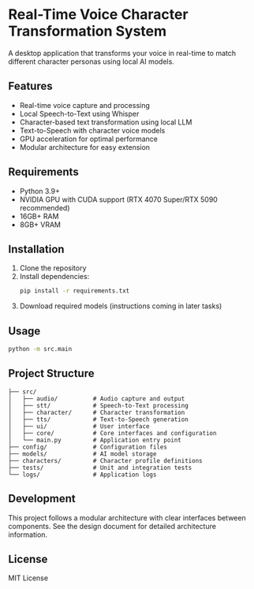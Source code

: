 # Real-Time Voice Character Transformation System

A desktop application that transforms your voice in real-time to match different character personas using local AI models.

## Features

- Real-time voice capture and processing
- Local Speech-to-Text using Whisper
- Character-based text transformation using local LLM
- Text-to-Speech with character voice models
- GPU acceleration for optimal performance
- Modular architecture for easy extension

## Requirements

- Python 3.9+
- NVIDIA GPU with CUDA support (RTX 4070 Super/RTX 5090 recommended)
- 16GB+ RAM
- 8GB+ VRAM

## Installation

1. Clone the repository
2. Install dependencies:
   ```bash
   pip install -r requirements.txt
   ```
3. Download required models (instructions coming in later tasks)

## Usage

```bash
python -m src.main
```

## Project Structure

```
├── src/
│   ├── audio/          # Audio capture and output
│   ├── stt/            # Speech-to-Text processing
│   ├── character/      # Character transformation
│   ├── tts/            # Text-to-Speech generation
│   ├── ui/             # User interface
│   ├── core/           # Core interfaces and configuration
│   └── main.py         # Application entry point
├── config/             # Configuration files
├── models/             # AI model storage
├── characters/         # Character profile definitions
├── tests/              # Unit and integration tests
└── logs/               # Application logs
```

## Development

This project follows a modular architecture with clear interfaces between components. See the design document for detailed architecture information.

## License

MIT License